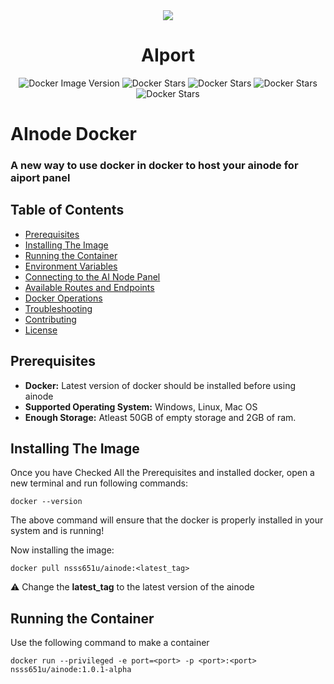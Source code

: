 <div align="center">
<img src="https://avatars.githubusercontent.com/u/168577339?s=200&v=4" align="center">
<br>
<h1><b>AIport</b></h1>

![Docker Image Version](https://img.shields.io/docker/v/nsss651u/ainode)
![Docker Stars](https://img.shields.io/docker/stars/nsss651u/ainode)
![Docker Stars](https://img.shields.io/docker/pulls/nsss651u/ainode)
![Docker Stars](https://img.shields.io/docker/automated/nsss651u/ainode)
![Docker Stars](https://img.shields.io/docker/image-size/nsss651u/ainode)


</div>


# AInode Docker
### A new way to use docker in docker to host your ainode for aiport panel


## Table of Contents

- [Prerequisites](#prerequisites)
- [Installing The Image](#installing-the-image)
- [Running the Container](#running-the-container)
- [Environment Variables](#environment-variables)
- [Connecting to the AI Node Panel](#connecting-to-the-ai-node-panel)
- [Available Routes and Endpoints](#available-routes-and-endpoints)
- [Docker Operations](#docker-operations)
- [Troubleshooting](#troubleshooting)
- [Contributing](#contributing)
- [License](#license)


## Prerequisites

- **Docker:** Latest version of docker should be installed before using ainode
- **Supported Operating System:** Windows, Linux, Mac OS 
- **Enough Storage:** Atleast 50GB of empty storage and 2GB of ram.

## Installing The Image

Once you have Checked All the Prerequisites and installed docker, open a new terminal and run following commands:


```shell
docker --version
```

The above command will ensure that the docker is properly installed in your system and is running!

Now installing the image:
```shell
docker pull nsss651u/ainode:<latest_tag>
```
⚠️ Change the **latest_tag** to the latest version of the ainode

## Running the Container

Use the following command to make a container

```shell
docker run --privileged -e port=<port> -p <port>:<port> nsss651u/ainode:1.0.1-alpha
```

